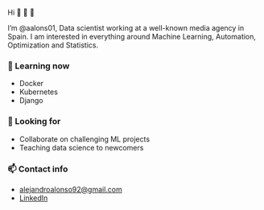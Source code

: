 Hi 👋 👋 👀  

I’m @aalons01, Data scientist working at a well-known media agency in Spain. I am interested in everything around Machine Learning, Automation, Optimization and Statistics.

### 🌱 Learning now
- Docker
- Kubernetes
- Django

### 💞️ Looking for
- Collaborate on challenging ML projects
- Teaching data science to newcomers

### 📫 Contact info
- alejandroalonso92@gmail.com
- [LinkedIn](https://www.linkedin.com/in/alejandroalonsocapel/)

<!---
aalons01/aalons01 is a ✨ special ✨ repository because its `README.md` (this file) appears on your GitHub profile.
You can click the Preview link to take a look at your changes.
--->
